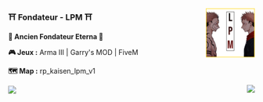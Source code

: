 ### ⛩️ Fondateur - LPM ⛩️ <img align="right" height="100" src="https://raw.githubusercontent.com/satmyx/satmyx/main/images/Logoadmin.png">

**👴 Ancien Fondateur Eterna 👴**

**🎮 Jeux :** Arma III | Garry's MOD | FiveM

**🗺️ Map :** rp_kaisen_lpm_v1

<a href="https://github.com/satmyx/satmyx">
  <img align="center" src="https://github-readme-stats.vercel.app/api?username=satmyx&show_icons=true&include_all_commits=true&theme=tokyonight&locale=fr"/>
</a>
<a href="https://github.com/satmyx/satmyx">
  <img align="right" src="https://github-readme-stats.vercel.app/api/top-langs/?username=satmyx&theme=tokyonight&locale=fr" />
</a>
